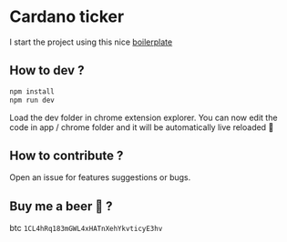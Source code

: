 # Cardano ticker
I start the project using this nice [boilerplate](https://github.com/jhen0409/react-chrome-extension-boilerplate)

## How to dev ?
```bash
npm install
npm run dev
```

Load the dev folder in chrome extension explorer.
You can now edit the code in app / chrome folder and it will be automatically live reloaded :tada:

## How to contribute ?
Open an issue for features suggestions or bugs.

## Buy me a beer :beer: ?
btc ```1CL4hRq183mGWL4xHATnXehYkvticyE3hv```
